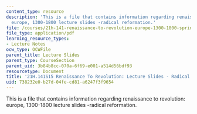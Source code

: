 ```yaml
---
content_type: resource
description: 'This is a file that contains information regarding renaissance to revolution:
  europe, 1300-1800 lecture slides -radical reformation.'
file: /courses/21h-141-renaissance-to-revolution-europe-1300-1800-spring-2015/738232e0b27d04fecd81a6247f3f9654_MIT21H_141S15_Radical.pdf
file_type: application/pdf
learning_resource_types:
- Lecture Notes
ocw_type: OCWFile
parent_title: Lecture Slides
parent_type: CourseSection
parent_uid: 3b84b8cc-070a-6f69-e001-a514d56bdf93
resourcetype: Document
title: '21H.141S15 Renaissance To Revolution: Lecture Slides - Radical Reformation'
uid: 738232e0-b27d-04fe-cd81-a6247f3f9654
---
```

This is a file that contains information regarding renaissance to revolution: europe, 1300-1800 lecture slides -radical reformation.
